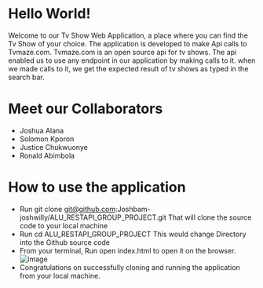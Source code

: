 # Hello World!
Welcome to our Tv Show Web Application, a place where you can find the Tv Show of your choice. The application is developed  to make Api calls to Tvmaze.com.
Tvmaze.com is an open source api for tv shows. The api enabled us to use any endpoint in our application by making calls to it. when we made calls to it, we get the expected result of tv shows as typed in the search bar.

# Meet our Collaborators
* Joshua Alana
* Solomon Kporon
* Justice Chukwuonye
* Ronald Abimbola

# How to use the application
* Run git clone git@github.com:Joshbam-joshwilly/ALU_RESTAPI_GROUP_PROJECT.git
That will clone the source code to your local machine
* Run cd ALU_RESTAPI_GROUP_PROJECT
This would change Directory into the Github source code
* From your terminal, Run open index.html to open it on the browser.
![image](https://github.com/Joshbam-joshwilly/ALU_RESTAPI_GROUP_PROJECT/assets/56293324/600a6e2c-9c66-4d58-a9d1-05bbff8d98ce)
* Congratulations on successfully cloning and running the application from your local machine.
